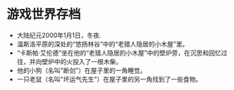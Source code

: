 # 游戏世界存档
- 大陆纪元2000年1月1日，冬夜.
- 温斯洛平原的深处的“悠扬林谷”中的“老猎人隐居的小木屋”里。
- “卡斯帕·艾伦德”坐在他的“老猎人隐居的小木屋”中的壁炉旁，在沉思和回忆过往，并向壁炉中的火投入了一根木柴。
- 他的小狗（名叫"断剑"）在屋子里的一角睡觉。
- 一只老鼠（名叫"坏运气先生"）在屋子里的另一角找到了一些食物。
